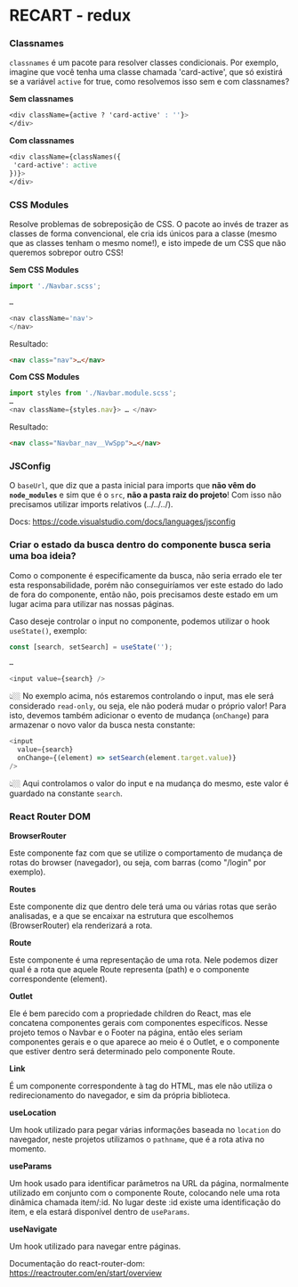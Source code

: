 # RECART - redux

### Classnames

`classnames` é um pacote para resolver classes condicionais. Por exemplo, imagine que você tenha uma classe chamada 'card-active', que só existirá se a variável `active` for true, como resolvemos isso sem e com classnames?

**Sem classnames**

```css
<div className={active ? 'card-active' : ''}>
</div>
```

**Com classnames**

```css
<div className={classNames({
 'card-active': active
})}>
</div>
```

### CSS Modules

Resolve problemas de sobreposição de CSS. O pacote ao invés de trazer as classes de forma convencional, ele cria ids únicos para a classe (mesmo que as classes tenham o mesmo nome!), e isto impede de um CSS que não queremos sobrepor outro CSS!

**Sem CSS Modules**

```javascript
import './Navbar.scss';

…

<nav className='nav'>
</nav>
```

Resultado:

```html
<nav class="nav">…</nav>
```

**Com CSS Modules**

```javascript
import styles from './Navbar.module.scss';
…
<nav className={styles.nav}> … </nav>
```

Resultado:

```html
<nav class="Navbar_nav__VwSpp">…</nav>
```

### JSConfig

O `baseUrl`, que diz que a pasta inicial para imports que **não vêm do `node_modules`** e sim que é o `src`, **não a pasta raiz do projeto**! Com isso não precisamos utilizar imports relativos (../../../).

Docs: https://code.visualstudio.com/docs/languages/jsconfig

### Criar o estado da busca dentro do componente busca seria uma boa ideia?

Como o componente é especificamente da busca, não seria errado ele ter esta responsabilidade, porém não conseguiríamos ver este estado do lado de fora do componente, então não, pois precisamos deste estado em um lugar acima para utilizar nas nossas páginas.

Caso deseje controlar o input no componente, podemos utilizar o hook `useState()`, exemplo:

```javascript
const [search, setSearch] = useState('');

…

<input value={search} />
```

👆🏼 No exemplo acima, nós estaremos controlando o input, mas ele será considerado `read-only`, ou seja, ele não poderá mudar o próprio valor! Para isto, devemos também adicionar o evento de mudança (`onChange`) para armazenar o novo valor da busca nesta constante:

```javascript
<input
  value={search}
  onChange={(element) => setSearch(element.target.value)}
/>
```

👆🏼 Aqui controlamos o valor do input e na mudança do mesmo, este valor é guardado na constante `search`.

### React Router DOM

**BrowserRouter**

Este componente faz com que se utilize o comportamento de mudança de rotas do browser (navegador), ou seja, com barras (como "/login" por exemplo).

**Routes**

Este componente diz que dentro dele terá uma ou várias rotas que serão analisadas, e a que se encaixar na estrutura que escolhemos (BrowserRouter) ela renderizará a rota.

**Route**

Este componente é uma representação de uma rota. Nele podemos dizer qual é a rota que aquele Route representa (path) e o componente correspondente (element).

**Outlet**

Ele é bem parecido com a propriedade children do React, mas ele concatena componentes gerais com componentes específicos. Nesse projeto temos o Navbar e o Footer na página, então eles seriam componentes gerais e o que aparece ao meio é o Outlet, e o componente que estiver dentro será determinado pelo componente Route.

**Link**

É um componente correspondente à tag <a> do HTML, mas ele não utiliza o redirecionamento do navegador, e sim da própria biblioteca.

**useLocation**

Um hook utilizado para pegar várias informações baseada no `location` do navegador, neste projetos utilizamos o `pathname`, que é a rota ativa no momento.

**useParams**

Um hook usado para identificar parâmetros na URL da página, normalmente utilizado em conjunto com o componente Route, colocando nele uma rota dinâmica chamada item/:id. No lugar deste :id existe uma identificação do item, e ela estará disponível dentro de `useParams`.

**useNavigate**

Um hook utilizado para navegar entre páginas.

Documentação do react-router-dom: https://reactrouter.com/en/start/overview
